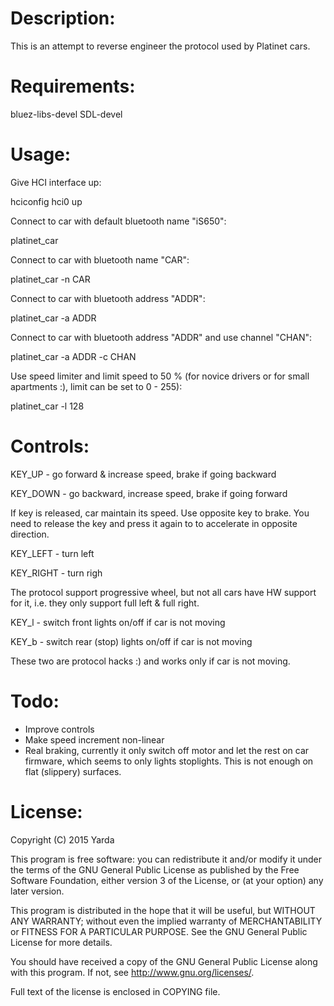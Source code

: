 Description:
============

This is an attempt to reverse engineer the protocol used by Platinet cars.


Requirements:
=============

bluez-libs-devel
SDL-devel


Usage:
======

Give HCI interface up:

 hciconfig hci0 up

Connect to car with default bluetooth name "iS650":

 platinet_car

Connect to car with bluetooth name "CAR":

 platinet_car -n CAR

Connect to car with bluetooth address "ADDR":

 platinet_car -a ADDR

Connect to car with bluetooth address "ADDR" and use channel "CHAN":

 platinet_car -a ADDR -c CHAN

Use speed limiter and limit speed to 50 % (for novice drivers or
for small apartments :), limit can be set to 0 - 255):

 platinet_car -l 128


Controls:
=========

KEY_UP    - go forward & increase speed, brake if going backward

KEY_DOWN  - go backward, increase speed, brake if going forward

If key is released, car maintain its speed. Use opposite key
to brake. You need to release the key and press it again to
to accelerate in opposite direction.

KEY_LEFT  - turn left

KEY_RIGHT - turn righ

The protocol support progressive wheel, but not all cars have
HW support for it, i.e. they only support full left & full right.

KEY_l     - switch front lights on/off if car is not moving

KEY_b     - switch rear (stop) lights on/off if car is not moving

These two are protocol hacks :) and works only if car is not moving.


Todo:
=====

- Improve controls
- Make speed increment non-linear
- Real braking, currently it only switch off motor and let the rest
  on car firmware, which seems to only lights stoplights. This is not
  enough on flat (slippery) surfaces.


License:
========

Copyright (C) 2015 Yarda <zbox AT atlas.cz>

This program is free software: you can redistribute it and/or modify
it under the terms of the GNU General Public License as published by
the Free Software Foundation, either version 3 of the License, or
(at your option) any later version.

This program is distributed in the hope that it will be useful,
but WITHOUT ANY WARRANTY; without even the implied warranty of
MERCHANTABILITY or FITNESS FOR A PARTICULAR PURPOSE.  See the
GNU General Public License for more details.

You should have received a copy of the GNU General Public License
along with this program.  If not, see <http://www.gnu.org/licenses/>.

Full text of the license is enclosed in COPYING file.
